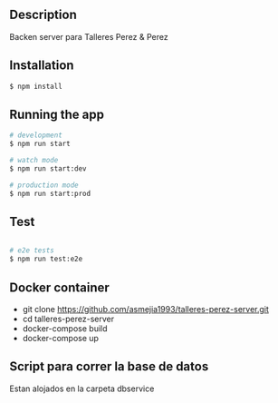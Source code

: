 
## Description

Backen server para Talleres Perez & Perez

## Installation

```bash
$ npm install
```

## Running the app

```bash
# development
$ npm run start

# watch mode
$ npm run start:dev

# production mode
$ npm run start:prod
```

## Test

```bash

# e2e tests
$ npm run test:e2e

```

## Docker container

* git clone https://github.com/asmejia1993/talleres-perez-server.git
* cd talleres-perez-server
* docker-compose build
* docker-compose up

## Script para correr la base de datos
Estan alojados en la carpeta dbservice

